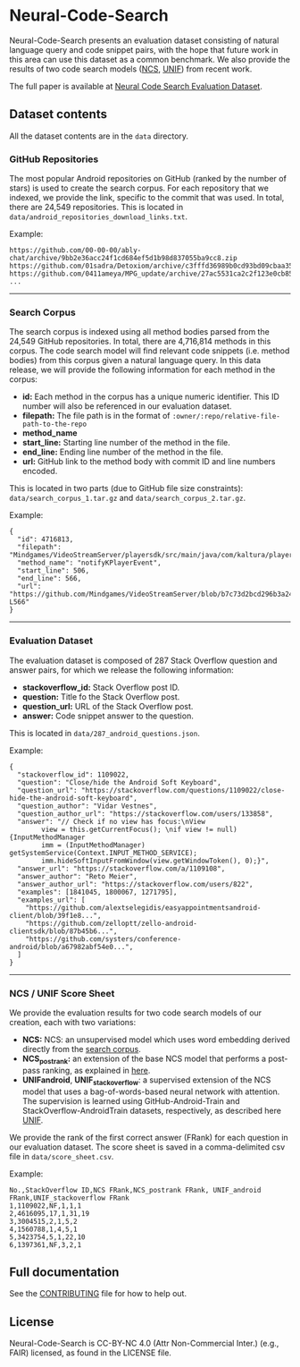 # Neural-Code-Search

Neural-Code-Search presents an evaluation dataset consisting of natural language query and code snippet pairs, with the hope that future work in this area can use this dataset as a common benchmark. We also provide the results of two code search models ([NCS](https://dl.acm.org/citation.cfm?id=3211353), [UNIF](https://arxiv.org/abs/1905.03813)) from recent work. 

The full paper is available at [Neural Code Search Evaluation Dataset](https://arxiv.org/abs/1908.09804).

## Dataset contents

All the dataset contents are in the `data` directory. 

### GitHub Repositories
The most popular Android repositories on GitHub (ranked by the number of stars) is used to create the search corpus. For each repository that we indexed, we provide the link, specific to the commit that was used. In total, there are 24,549 repositories. This is located in `data/android_repositories_download_links.txt`.

Example: 

    https://github.com/00-00-00/ably-chat/archive/9bb2e36acc24f1cd684ef5d1b98d837055ba9cc8.zip
    https://github.com/01sadra/Detoxiom/archive/c3fffd36989b0cd93bd09cbaa35123b9d605f989.zip
    https://github.com/0411ameya/MPG_update/archive/27ac5531ca2c2f123e0cb854ebcb4d0441e2bc98.zip
    ...

---
### Search Corpus
The search corpus is indexed using all method bodies parsed from the 24,549 GitHub repositories. In total, there are 4,716,814
methods in this corpus. The code search model will find relevant code snippets (i.e. method bodies) from this corpus given a natural language query. In this data release, we will provide the following information for each method in the corpus:

* **id:** Each method in the corpus has a unique numeric identifier. This ID number will also be referenced in our evaluation
dataset.
* **filepath:** The file path is in the format of `:owner/:repo/relative-file-path-to-the-repo`
* **method_name**
* **start_line:** Starting line number of the method in the file.
* **end_line:** Ending line number of the method in the file.
* **url:** GitHub link to the method body with commit ID and line numbers encoded.

This is located in two parts (due to GitHub file size constraints): `data/search_corpus_1.tar.gz` and `data/search_corpus_2.tar.gz`.

Example: 
```
{
  "id": 4716813,
  "filepath": "Mindgames/VideoStreamServer/playersdk/src/main/java/com/kaltura/playersdk/PlayerViewController.java",
  "method_name": "notifyKPlayerEvent",
  "start_line": 506,
  "end_line": 566,
  "url":  "https://github.com/Mindgames/VideoStreamServer/blob/b7c73d2bcd296b3a24f83cf67d6a5998c7a1af6b/playersdk/src/main/java/com/kaltura/playersdk/PlayerViewController.java\#L506-L566"
}
```
---
### Evaluation Dataset
The evaluation dataset is composed of 287 Stack Overflow question and answer pairs, for which we release the following information: 
* **stackoverflow_id:** Stack Overflow post ID.
* **question:** Title fo the Stack Overflow post.
* **question_url:** URL of the Stack Overflow post.
* **answer:** Code snippet answer to the question.

This is located in `data/287_android_questions.json`.

Example:
```
{
  "stackoverflow_id": 1109022,
  "question": "Close/hide the Android Soft Keyboard",
  "question_url": "https://stackoverflow.com/questions/1109022/close-hide-the-android-soft-keyboard",
  "question_author": "Vidar Vestnes",
  "question_author_url": "https://stackoverflow.com/users/133858",
  "answer": "// Check if no view has focus:\nView 
        view = this.getCurrentFocus(); \nif view != null) {InputMethodManager 
        imm = (InputMethodManager) getSystemService(Context.INPUT_METHOD_SERVICE);       
        imm.hideSoftInputFromWindow(view.getWindowToken(), 0);}",
  "answer_url": "https://stackoverflow.com/a/1109108",
  "answer_author": "Reto Meier",
  "answer_author_url": "https://stackoverflow.com/users/822",
  "examples": [1841045, 1800067, 1271795],
  "examples_url": [
    "https://github.com/alextselegidis/easyappointmentsandroid-client/blob/39f1e8...",
    "https://github.com/zelloptt/zello-android-clientsdk/blob/87b45b6...",
    "https://github.com/systers/conference-android/blob/a67982abf54e0...",
  ]
}
```
---
### NCS / UNIF Score Sheet
We provide the evaluation results for two code search models of our creation, each with two variations:
* **NCS:** NCS: an unsupervised model which uses word embedding derived directly from the [search corpus](https://dl.acm.org/citation.cfm?id=3211353).
* **NCS<sub>postrank</sub>:**  an extension of the base NCS model that performs a post-pass ranking, as explained in [here](https://dl.acm.org/citation.cfm?id=3211353).
* **UNIFandroid**, **UNIF<sub>stackoverflow</sub>**: a supervised extension of the NCS model that uses a bag-of-words-based neural network with attention. The supervision is learned using GitHub-Android-Train and StackOverflow-AndroidTrain datasets, respectively, as described here [UNIF](https://arxiv.org/abs/1905.03813).

We provide the rank of the first correct answer (FRank) for each question in our evaluation dataset. The score sheet is
saved in a comma-delimited csv file in `data/score_sheet.csv`.

Example: 
```
No.,StackOverflow ID,NCS FRank,NCS_postrank FRank, UNIF_android FRank,UNIF_stackoverflow FRank
1,1109022,NF,1,1,1
2,4616095,17,1,31,19
3,3004515,2,1,5,2
4,1560788,1,4,5,1
5,3423754,5,1,22,10
6,1397361,NF,3,2,1
```

## Full documentation

See the [CONTRIBUTING](CONTRIBUTING.md) file for how to help out.

## License
Neural-Code-Search is CC-BY-NC 4.0 (Attr Non-Commercial Inter.) (e.g., FAIR) licensed, as found in the LICENSE file.
